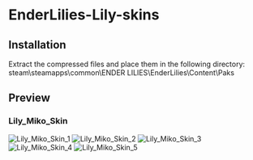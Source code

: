 # EnderLilies-Lily-skins

## Installation

Extract the compressed files and place them in the following directory:
steam\steamapps\common\ENDER LILIES\EnderLilies\Content\Paks

## Preview

### Lily_Miko_Skin

![Lily_Miko_Skin_1](https://images2.imgbox.com/cc/d2/BXLahbN3_o.png)
![Lily_Miko_Skin_2](https://images2.imgbox.com/f1/ec/eLMV1Foq_o.png)
![Lily_Miko_Skin_3](https://images2.imgbox.com/8c/72/m4yaLFli_o.gif)
![Lily_Miko_Skin_4](https://images2.imgbox.com/a1/7d/6Au5ettC_o.gif)
![Lily_Miko_Skin_5](https://images2.imgbox.com/d5/3f/1z8x61Hv_o.gif)
